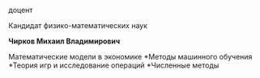 доцент

Кандидат физико-математических наук

**Чирков Михаил Владимирович**

Математические модели в экономике
	*Методы машинного обучения
	*Теория игр и исследование операций
	*Численные методы